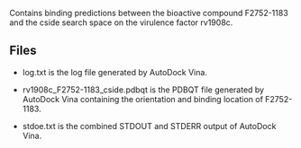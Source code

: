 Contains binding predictions between the bioactive compound F2752-1183 and the cside search space on the virulence factor rv1908c.

## Files

- log.txt is the log file generated by AutoDock Vina.

- rv1908c_F2752-1183_cside.pdbqt is the PDBQT file generated by AutoDock Vina containing the orientation and binding location of F2752-1183.

- stdoe.txt is the combined STDOUT and STDERR output of AutoDock Vina.


